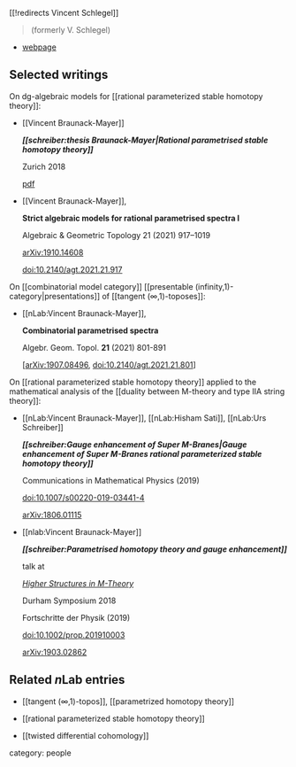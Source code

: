 [[!redirects Vincent Schlegel]]

> (formerly V. Schlegel)

* [webpage](http://www.math.uzh.ch/index.php?assistenten&key1=9218)

## Selected writings

On dg-algebraic models for [[rational parameterized stable homotopy theory]]:

* [[Vincent Braunack-Mayer]]

  _**[[schreiber:thesis Braunack-Mayer|Rational parametrised stable homotopy theory]]**_

  Zurich 2018

  [pdf](https://ncatlab.org/schreiber/files/VBM_RPSHT.pdf)

* [[Vincent Braunack-Mayer]],

  **Strict algebraic models for rational parametrised spectra I**

  Algebraic & Geometric Topology 21 (2021) 917–1019 

  [arXiv:1910.14608](https://arxiv.org/abs/1910.14608) 
 
  [doi:10.2140/agt.2021.21.917](https://doi.org/10.2140/agt.2021.21.917)

On [[combinatorial model category]] [[presentable (infinity,1)-category|presentations]] of [[tangent (∞,1)-toposes]]:

* [[nLab:Vincent Braunack-Mayer]], 

  **Combinatorial parametrised spectra**

  Algebr. Geom. Topol. **21** (2021) 801-891 

  &lbrack;[arXiv:1907.08496](https://arxiv.org/abs/1907.08496), [doi:10.2140/agt.2021.21.801](https://doi.org/10.2140/agt.2021.21.801)&rbrack;


On [[rational parameterized stable homotopy theory]] applied to the mathematical analysis of the [[duality between M-theory and type IIA string theory]]:

* [[nLab:Vincent Braunack-Mayer]], [[nLab:Hisham Sati]], [[nLab:Urs Schreiber]]

  _**[[schreiber:Gauge enhancement of Super M-Branes|Gauge enhancement of Super M-Branes rational parameterized stable homotopy theory]]**_

  Communications in Mathematical Physics (2019)

  [doi:10.1007/s00220-019-03441-4](https://doi.org/10.1007/s00220-019-03441-4)

  [arXiv:1806.01115](https://arxiv.org/abs/1806.01115)

* [[nlab:Vincent Braunack-Mayer]]

  _**[[schreiber:Parametrised homotopy theory and gauge enhancement]]**_

  talk at

  _[Higher Structures in M-Theory](http://www.maths.dur.ac.uk/lms/109/index.html)_

  Durham Symposium 2018

  Fortschritte der Physik (2019)

  [doi:10.1002/prop.201910003](https://onlinelibrary.wiley.com/doi/abs/10.1002/prop.201910003)

  [arXiv:1903.02862](https://arxiv.org/abs/1903.02862)


## Related $n$Lab entries

* [[tangent (∞,1)-topos]], [[parametrized homotopy theory]]

* [[rational parameterized stable homotopy theory]]

* [[twisted differential cohomology]]

category: people